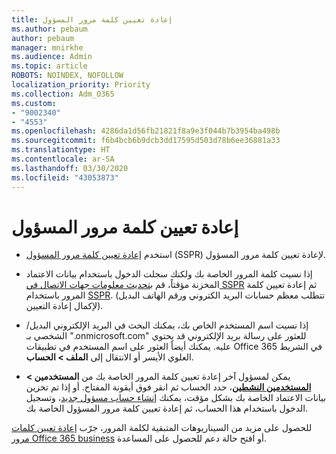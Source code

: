 ```yaml
---
title: إعادة تعيين كلمة مرور المسؤول
ms.author: pebaum
author: pebaum
manager: mnirkhe
ms.audience: Admin
ms.topic: article
ROBOTS: NOINDEX, NOFOLLOW
localization_priority: Priority
ms.collection: Adm_O365
ms.custom:
- "9002340"
- "4553"
ms.openlocfilehash: 4286da1d56fb21821f8a9e3f044b7b3954ba498b
ms.sourcegitcommit: f6b4bcb6b9dcb3dd17595d503d78b6ee36881a33
ms.translationtype: HT
ms.contentlocale: ar-SA
ms.lasthandoff: 03/30/2020
ms.locfileid: "43053873"
---
```

# <a name="admin-password-reset"></a>إعادة تعيين كلمة مرور المسؤول

- استخدم [إعادة تعيين كلمة مرور المسؤول](https://passwordreset.microsoftonline.com/) (SSPR) لإعادة تعيين كلمة مرور المسؤول.

- إذا نسيت كلمة المرور الخاصة بك ولكنك سجلت الدخول باستخدام بيانات الاعتماد المخزنة مؤقتاً، قم [بتحديث معلومات جهات الاتصال في SSPR](https://go.microsoft.com/fwlink/?linkid=849451) ثم إعادة تعيين كلمة المرور باستخدام [SSPR](https://passwordreset.microsoftonline.com/).  (تتطلب معظم حسابات البريد الكتروني ورقم الهاتف البديل لإكمال إعادة التعيين).

- إذا نسيت اسم المستخدم الخاص بك، يمكنك البحث في البريد الإلكتروني البديل/الشخصي بـ ".onmicrosoft.com" للعثور على رسالة بريد الإلكتروني قد يحتوي عليه.  يمكنك أيضاً العثور على اسم المستخدم في تطبيقات Office 365 في الشريط العلوي الأيسر أو الانتقال إلى **الملف > الحساب**.

- يمكن لمسؤول آخر إعادة تعيين كلمة المرور الخاصة بك من **المستخدمين > [المستخدمين النشطين](https://portal.office.com/adminportal/home#/users)**، حدد الحساب ثم انقر فوق أيقونة المفتاح.  أو إذا تم تخزين بيانات الاعتماد الخاصة بك بشكل مؤقت، يمكنك [إنشاء حساب مسؤول جديد](https://portal.office.com/adminportal/home#/users)، وتسجيل الدخول باستخدام هذا الحساب، ثم إعادة تعيين كلمة مرور المسؤول الخاصة بك.

للحصول على مزيد من السيناريوهات المتبقية لكلمة المرور، جرّب [إعادة تعيين كلمات مرور Office 365 business](https://docs.microsoft.com/microsoft-365/admin/add-users/reset-passwords) أو افتح حالة دعم للحصول على المساعدة.
